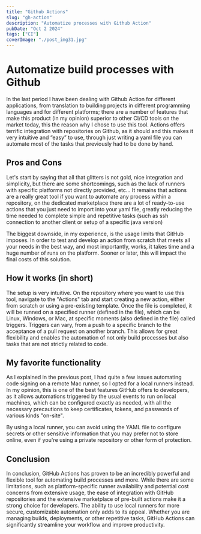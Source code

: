 ```yaml
---
title: "Github Actions"
slug: "gh-action"
description: "Automatize processes with Github Action"
pubDate: "Oct 2 2024"
tags: ["CI"]
coverImage: "./post_img31.jpg"
---
```


# Automatize build processes with Github

In the last period I have been dealing with Github Action for different applications, from translation to building projects in different programming languages and for different platforms; there are a number of features that make this product (in my opinion) superior to other CI/CD tools on the market today, this the reason why I chose to use this tool.
Actions offers terrific integration with repositories on Github, as it should and this makes it very intuitive and “easy” to use, through just writing a yaml file you can automate most of the tasks that previously had to be done by hand.

## Pros and Cons

Let's start by saying that all that glitters is not gold, nice integration and simplicity, but there are some shortcomings, such as the lack of runners with specific platforms not directly provided, etc...
It remains that actions are a really great tool if you want to automate any process within a repository, on the dedicated marketplace there are a lot of ready-to-use actions that you just need to import into your yaml file, greatly reducing the time needed to complete simple and repetitive tasks (such as ssh connection to another client or setup of a specific java version)

The biggest downside, in my experience, is the usage limits that GitHub imposes. In order to test and develop an action from scratch that meets all your needs in the best way, and most importantly, works, it takes time and a huge number of runs on the platform. Sooner or later, this will impact the final costs of this solution.

## How it works (in short)

The setup is very intuitive. On the repository where you want to use this tool, navigate to the "Actions" tab and start creating a new action, either from scratch or using a pre-existing template. Once the file is completed, it will be runned on a specified runner (defined in the file), which can be Linux, Windows, or Mac, at specific moments (also defined in the file) called triggers. Triggers can vary, from a push to a specific branch to the acceptance of a pull request on another branch. This allows for great flexibility and enables the automation of not only build processes but also tasks that are not strictly related to code.

## My favorite functionality

As I explained in the previous post, I had quite a few issues automating code signing on a remote Mac runner, so I opted for a local runners instead. In my opinion, this is one of the best features GitHub offers to developers, as it allows automations triggered by the usual events to run on local machines, which can be configured exactly as needed, with all the necessary precautions to keep certificates, tokens, and passwords of various kinds "on-site".

By using a local runner, you can avoid using the YAML file to configure secrets or other sensitive information that you may prefer not to store online, even if you're using a private repository or other form of protection.

## Conclusion
In conclusion, GitHub Actions has proven to be an incredibly powerful and flexible tool for automating build processes and more. While there are some limitations, such as platform-specific runner availability and potential cost concerns from extensive usage, the ease of integration with GitHub repositories and the extensive marketplace of pre-built actions make it a strong choice for developers. The ability to use local runners for more secure, customizable automation only adds to its appeal. Whether you are managing builds, deployments, or other repetitive tasks, GitHub Actions can significantly streamline your workflow and improve productivity.